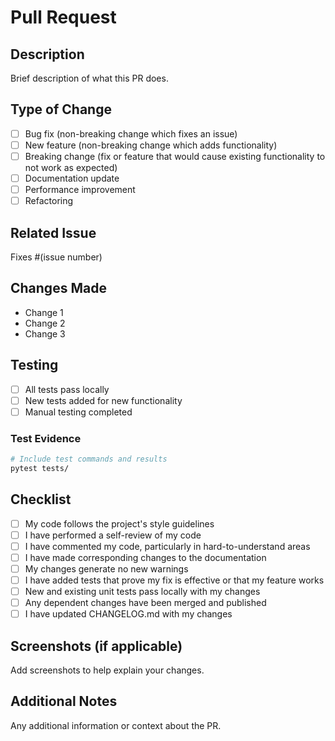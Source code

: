 # Pull Request

## Description
Brief description of what this PR does.

## Type of Change
- [ ] Bug fix (non-breaking change which fixes an issue)
- [ ] New feature (non-breaking change which adds functionality)
- [ ] Breaking change (fix or feature that would cause existing functionality to not work as expected)
- [ ] Documentation update
- [ ] Performance improvement
- [ ] Refactoring

## Related Issue
Fixes #(issue number)

## Changes Made
- Change 1
- Change 2
- Change 3

## Testing
- [ ] All tests pass locally
- [ ] New tests added for new functionality
- [ ] Manual testing completed

### Test Evidence
```bash
# Include test commands and results
pytest tests/
```

## Checklist
- [ ] My code follows the project's style guidelines
- [ ] I have performed a self-review of my code
- [ ] I have commented my code, particularly in hard-to-understand areas
- [ ] I have made corresponding changes to the documentation
- [ ] My changes generate no new warnings
- [ ] I have added tests that prove my fix is effective or that my feature works
- [ ] New and existing unit tests pass locally with my changes
- [ ] Any dependent changes have been merged and published
- [ ] I have updated CHANGELOG.md with my changes

## Screenshots (if applicable)
Add screenshots to help explain your changes.

## Additional Notes
Any additional information or context about the PR.
